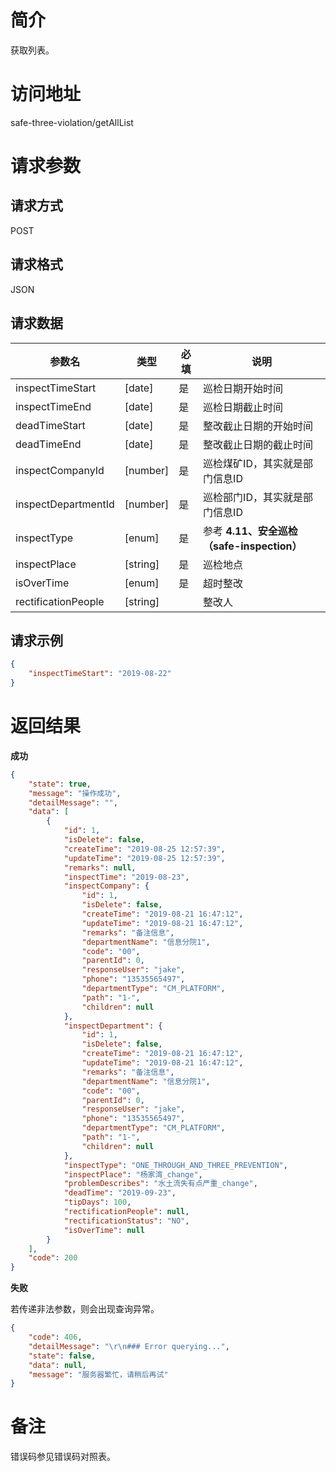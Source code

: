 # 简介
获取列表。

# 访问地址
safe-three-violation/getAllList

# 请求参数

## 请求方式
POST

## 请求格式
JSON

## 请求数据
|参数名|类型|必填|说明|
|-|-|-|-|
|inspectTimeStart|[date]|是|巡检日期开始时间|
|inspectTimeEnd|[date]|是|巡检日期截止时间|
|deadTimeStart|[date]|是|整改截止日期的开始时间|
|deadTimeEnd|[date]|是|整改截止日期的截止时间|
|inspectCompanyId|[number]|是|巡检煤矿ID，其实就是部门信息ID|
|inspectDepartmentId|[number]|是|巡检部门ID，其实就是部门信息ID|
|inspectType|[enum]|是|参考 **4.11、安全巡检（safe-inspection）**|
|inspectPlace|[string]|是|巡检地点|
|isOverTime|[enum]|是|超时整改|
|rectificationPeople|[string]||整改人|

## 请求示例
```json
{
    "inspectTimeStart": "2019-08-22"
}
```

# 返回结果
**成功**
```json
{
    "state": true,
    "message": "操作成功",
    "detailMessage": "",
    "data": [
        {
            "id": 1,
            "isDelete": false,
            "createTime": "2019-08-25 12:57:39",
            "updateTime": "2019-08-25 12:57:39",
            "remarks": null,
            "inspectTime": "2019-08-23",
            "inspectCompany": {
                "id": 1,
                "isDelete": false,
                "createTime": "2019-08-21 16:47:12",
                "updateTime": "2019-08-21 16:47:12",
                "remarks": "备注信息",
                "departmentName": "信息分院1",
                "code": "00",
                "parentId": 0,
                "responseUser": "jake",
                "phone": "13535565497",
                "departmentType": "CM_PLATFORM",
                "path": "1-",
                "children": null
            },
            "inspectDepartment": {
                "id": 1,
                "isDelete": false,
                "createTime": "2019-08-21 16:47:12",
                "updateTime": "2019-08-21 16:47:12",
                "remarks": "备注信息",
                "departmentName": "信息分院1",
                "code": "00",
                "parentId": 0,
                "responseUser": "jake",
                "phone": "13535565497",
                "departmentType": "CM_PLATFORM",
                "path": "1-",
                "children": null
            },
            "inspectType": "ONE_THROUGH_AND_THREE_PREVENTION",
            "inspectPlace": "杨家湾_change",
            "problemDescribes": "水土流失有点严重_change",
            "deadTime": "2019-09-23",
            "tipDays": 100,
            "rectificationPeople": null,
            "rectificationStatus": "NO",
            "isOverTime": null
        }
    ],
    "code": 200
}
```

**失败**

若传递非法参数，则会出现查询异常。

```json
{
    "code": 406,
    "detailMessage": "\r\n### Error querying...",
    "state": false,
    "data": null,
    "message": "服务器繁忙，请稍后再试"
}
```

# 备注
错误码参见错误码对照表。